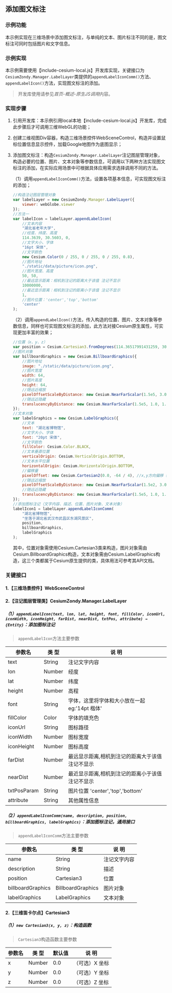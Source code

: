 ## 添加图文标注

### 示例功能

本示例实现在三维场景中添加图文标注，与单纯的文本、图片标注不同的是，图文标注可同时包括图片和文字信息。

### 示例实现

本示例需要使用【include-cesium-local.js】开发库实现，关键接口为`CesiumZondy.Manager.LabelLayer`类提供的`appendLabelIconComm()`方法、`appendLabelIcon()`方法，实现图文标注的添加。

> 开发库使用请参见*首页-概述-原生JS调用*内容。

### 实现步骤

1. 引用开发库：本示例引用local本地【include-cesium-local.js】开发库，完成此步骤后才可调用三维WebGL的功能；

2. 创建三维视图Div容器，构造三维场景控件WebSceneControl，构造并设置鼠标位置信息显示控件，加载Google地图作为底图显示；

3. 添加图文标注：构造`CesiumZondy.Manager.LabelLayer`注记图层管理对象，构造必要的位置、图片、文本对象等参数信息，可调用以下两种方法实现图文标注的添加，在实际应用场景中可根据具体应用需求选择调用不同的方法。

    （1）调用`appendLabelIconComm()`方法，设置各项基本信息，可实现图文标注的添加；

    ``` javascript
    //构造注记图层管理对象
    var labelLayer = new CesiumZondy.Manager.LabelLayer({
        viewer: webGlobe.viewer
    });
    //方法一
    var labelIcon = labelLayer.appendLabelIcon(
        //文本内容
        "湖北省老年大学",
        //经度、纬度、高度
        114.3639, 30.5603, 0,
        //文字大小、字体
        "16pt 宋体",
        //文字颜色
        new Cesium.Color(0 / 255, 0 / 255, 0 / 255, 0.8),
        //图片地址
        "./static/data/picture/icon.png",
        //图片宽度、高度
        50, 50,
        //最远显示距离：相机到注记的距离大于该值 注记不显示
        10000000, 
        //最近显示距离：相机到注记的距离小于该值 注记不显示
        1,
        //图片位置：'center','top','bottom'
        'center'
    );
    ```

    （2）调用`appendLabelIcon()`方法，传入构造的位置、图片、文本对象等参数信息，同样也可实现图文标注的添加，此方法对接Cesium原生属性，可实现更加丰富的效果；

    ``` javascript
    //位置（x、y、z）
    var position = Cesium.Cartesian3.fromDegrees(114.36517991431259, 30.56206615740468, 10);
    //图片对象
    var billboardGraphics = new Cesium.BillboardGraphics({
        //图片地址
        image: "./static/data/picture/icon.png",
        //图片宽度
        width: 64,
        //图片高度
        height: 64,
        //随远近缩放
        pixelOffsetScaleByDistance: new Cesium.NearFarScalar(1.5e5, 3.0, 1.5e7, 0.5),
        //随远近隐藏
        translucencyByDistance: new Cesium.NearFarScalar(1.5e5, 1.0, 1.5e7, 0.0),
    });
    //文本对象
    var labelGraphics = new Cesium.LabelGraphics({
        //文本
        text: "湖北省博物馆",
        //文字大小、字体
        font: "20pt 宋体",
        //文字颜色
        fillColor: Cesium.Color.BLACK,
        //文本垂直位置
        verticalOrigin: Cesium.VerticalOrigin.BOTTOM,
        //文本水平位置
        horizontalOrigin: Cesium.HorizontalOrigin.BOTTOM,
        //偏移量
        pixelOffset: new Cesium.Cartesian2(0.0, -64 / 4), //x,y方向偏移 相对于屏幕
        //随远近缩放
        pixelOffsetScaleByDistance: new Cesium.NearFarScalar(1.5e2, 3.0, 1.5e7, 0.5),
        //随远近隐藏
        translucencyByDistance: new Cesium.NearFarScalar(1.5e5, 1.0, 1.5e7, 0.0)
    });
    //添加图标注记（文字内容、描述、位置、图片对象、文本对象）
    labelIcon1 = labelLayer.appendLabelIconComm(
        "湖北省博物馆",
        "坐落于湖北省武汉市武昌区东湖风景区",
        position,
        billboardGraphics,
        labelGraphics
    );
    ```
    
    其中，位置对象需使用Cesium.Cartesian3类来构造，图片对象需由Cesium.BillboardGraphics构造，文本对象需由Cesium.LabelGraphics构造，这三个类都属于Cesium原生提供的类，具体用法可参考其API文档。

### 关键接口

#### 1.【三维场景控件】WebSceneControl

#### 2.【注记图层管理类】CesiumZondy.Manager.LabelLayer

##### （1）`appendLabelIcon(text, lon, lat, height, font, fillColor, iconUrl, iconWidth, iconHeight, farDist, nearDist, txtPos, attribute) → {Entity}`：添加图标注记

> `appendLabelIcon`方法主要参数

|参数名|类 型|说 明|
|-|-|-|
|text|String|注记文字内容|
|lon|Number|经度|
|lat|Number|纬度|
|height|Number|高程|
|font|String|字体，这里将字体和大小放在一起 eg:'14pt 楷体'|
|fillColor|Color|字体的填充色|
|iconUrl|String|图标路径|
|iconWidth|Number|图标宽度|
|iconHeight|Number|图标高度|
|farDist|Number|最远显示距离,相机到注记的距离大于该值 注记不显示|
|nearDist|Number|最近显示距离,相机到注记的距离小于该值 注记不显示|
|txtPosParam|String|图片位置 'center','top','bottom'|
|attribute|String|其他属性信息|

##### （2）`appendLabelIconComm(name, description, position, billboardGraphics, labelGraphics)`：添加图标注记，通用接口

> `appendLabelIconComm`方法主要参数

|参数名|类 型|说 明|
|-|-|-|
|name|String|注记文字内容|
|description|String|描述|
|position|Cartesian3|位置|
|billboardGraphics|BillboardGraphics|图片对象|
|labelGraphics|LabelGraphics|文本对象|

#### 2.【三维笛卡尔点】Cartesian3

##### （1）`new Cartesian3(x, y, z)`：构造函数

> `Cartesian3`构造函数主要参数

|参数名|类 型|默认值|说 明|
|-|-|-|-|
|x|Number|0.0|（可选）X 坐标|
|y|Number|0.0|（可选）Y 坐标|
|z|Number|0.0|（可选）Z 坐标|
